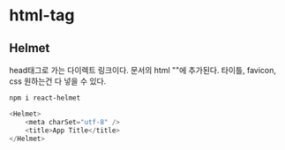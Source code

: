 # html-tag

## Helmet
head태그로 가는 다이렉트 링크이다. 문서의 html "<head></head>"에 추가된다.
타이틀, favicon, css 원하는건 다 넣을 수 있다.
```bash
npm i react-helmet
```
```Javascript
<Helmet>
	<meta charSet="utf-8" />
	<title>App Title</title>
</Helmet>
```